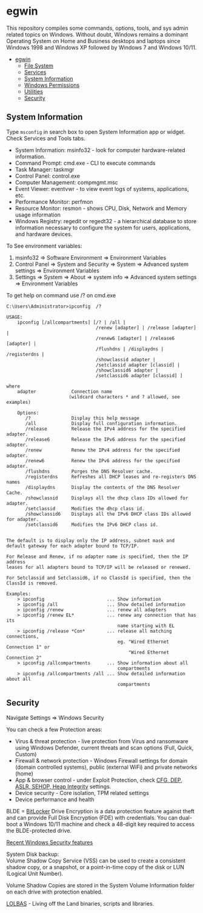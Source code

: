 # egwin
This repository compiles some commands, options, tools, and sys admin related topics on Windows. Without doubt, Windows remains a dominant Operating System on Home and Business desktops and laptops since Windows 1998 and Windows XP followed by Windows 7 and Windows 10/11. 

* [egwin](#egwin)
  * [File System](#file-system)
  * [Services](#services)
  * [System Information](#system-information)
  * [Windows Permissions](#windows-permissions)
  * [Utilities](#utilities)
  * [Security](#security)
 


## System Information 

Type `msconfig` in search box to open System Information app or widget. Check Services and Tools tabs.   

* System Information: msinfo32 - look for computer hardware-related information.     
* Command Prompt: cmd.exe - CLI to execute commands    
* Task Manager: taskmgr    
* Control Panel: control.exe     
* Computer Management: compmgmt.msc    
* Event Viewer: eventvwr - to view event logs of systems, applications, etc.    
* Performance Monitor: perfmon   
* Resource Monitor: resmon - shows CPU, Disk, Network and Memory usage information    
* Windows Registry: regedit or regedt32 -  a hierarchical database to store information necessary to configure the system for users, applications, and hardware devices.    

To See environment variables:    
1. msinfo32 => Software Environment => Environment Variables   
2. Control Panel => System and Security => System => Advanced system settings => Environment Variables
3. Settings => System => About => system info => Advanced system settings => Environment Variables

To get help on command use /? on cmd.exe    

```
C:\Users\Administrator>ipconfig  /?

USAGE:
    ipconfig [/allcompartments] [/? | /all |
                                 /renew [adapter] | /release [adapter] |
                                 /renew6 [adapter] | /release6 [adapter] |
                                 /flushdns | /displaydns | /registerdns |
                                 /showclassid adapter |
                                 /setclassid adapter [classid] |
                                 /showclassid6 adapter |
                                 /setclassid6 adapter [classid] ]

where
    adapter             Connection name
                       (wildcard characters * and ? allowed, see examples)

    Options:
       /?               Display this help message
       /all             Display full configuration information.
       /release         Release the IPv4 address for the specified adapter.
       /release6        Release the IPv6 address for the specified adapter.
       /renew           Renew the IPv4 address for the specified adapter.
       /renew6          Renew the IPv6 address for the specified adapter.
       /flushdns        Purges the DNS Resolver cache.
       /registerdns     Refreshes all DHCP leases and re-registers DNS names
       /displaydns      Display the contents of the DNS Resolver Cache.
       /showclassid     Displays all the dhcp class IDs allowed for adapter.
       /setclassid      Modifies the dhcp class id.
       /showclassid6    Displays all the IPv6 DHCP class IDs allowed for adapter.
       /setclassid6     Modifies the IPv6 DHCP class id.


The default is to display only the IP address, subnet mask and
default gateway for each adapter bound to TCP/IP.

For Release and Renew, if no adapter name is specified, then the IP address
leases for all adapters bound to TCP/IP will be released or renewed.

For Setclassid and Setclassid6, if no ClassId is specified, then the ClassId is removed.

Examples:
    > ipconfig                       ... Show information
    > ipconfig /all                  ... Show detailed information
    > ipconfig /renew                ... renew all adapters
    > ipconfig /renew EL*            ... renew any connection that has its
                                         name starting with EL
    > ipconfig /release *Con*        ... release all matching connections,
                                         eg. "Wired Ethernet Connection 1" or
                                             "Wired Ethernet Connection 2"
    > ipconfig /allcompartments      ... Show information about all
                                         compartments
    > ipconfig /allcompartments /all ... Show detailed information about all
                                         compartments
```


## Security   

Navigate Settings => Windows Security   

You can check a few Protection areas:    
* Virus & threat protection - live protection from Virus and ransomware using Windows Defender, current threats and scan options (Full, Quick, Custom)    
* Firewall & network protection - Windows Firewall settings for domain (domain controlled systems), public (external WiFi) and private networks (home) 
* App & browser control - under Exploit Protection, check [CFG, DEP, ASLR, SEHOP, Heap Integrity](https://github.com/rks101/egwin/blob/main/windows-exploit-protection.png) settings. 
* Device security - Core isolation, TPM related settings 
* Device performance and health

BLDE = [BitLocker](https://learn.microsoft.com/en-us/windows/security/operating-system-security/data-protection/bitlocker/) Drive Encryption is a data protection feature against theft and can provide Full Disk Encryption (FDE) with credentials. You can dual-boot a Windows 10/11 machine and check a 48-digit key required to access the BLDE-protected drive.    

[Recent Windows Security features](https://www.csoonline.com/article/564531/the-best-new-windows-10-security-features.html)     

System Disk backup:    
Volume Shadow Copy Service (VSS) can be used to create a consistent shadow copy, or a snapshot, or a point-in-time copy of the disk or LUN (Logical Unit Number).   

Volume Shadow Copies are stored in the System Volume Information folder on each drive with protection enabled.   

[LOLBAS](https://lolbas-project.github.io/) - Living off the Land binaries, scripts and libraries.    

